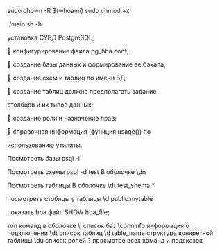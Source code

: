 sudo chown -R $(whoami)
sudo chmod +x

./main.sh -h

установка СУБД PostgreSQL;

 конфигурирование файла pg_hba.conf;

 создание базы данных и формирование ее бэкапа;

 создание схем и таблиц по имени БД;

 создание таблиц должно предполагать задание

столбцов и их типов данных;

 создание роли и назначение прав;

 справочная информация (функция usage()) по

использованию утилиты.

Посмотреть базы
psql -l

Посмотреть схемы
psql -d test
В оболочке \dn

Посмотреть таблицы
В оболочке \dt test_shema.\*

посмотреть стоблцы у таблицы
\d public.mytable

показать hba файл
SHOW hba_file;

топ команд в оболочке
\l список баз
\conninfo информация о подключении
\dt список таблиц
\d table_name структура конкретной таблицы
\du список ролей
\? просмотре всех команд и подсказок
